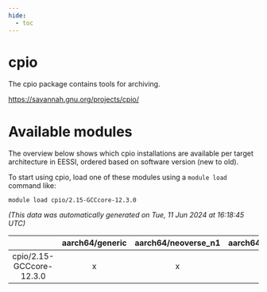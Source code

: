 ```yaml
---
hide:
  - toc
---
```


cpio
====


The cpio package contains tools for archiving.

https://savannah.gnu.org/projects/cpio/
# Available modules


The overview below shows which cpio installations are available per target architecture in EESSI, ordered based on software version (new to old).

To start using cpio, load one of these modules using a `module load` command like:

```shell
module load cpio/2.15-GCCcore-12.3.0
```

*(This data was automatically generated on Tue, 11 Jun 2024 at 16:18:45 UTC)*  

| |aarch64/generic|aarch64/neoverse_n1|aarch64/neoverse_v1|x86_64/generic|x86_64/amd/zen2|x86_64/amd/zen3|x86_64/intel/haswell|x86_64/intel/skylake_avx512|
| :---: | :---: | :---: | :---: | :---: | :---: | :---: | :---: | :---: |
|cpio/2.15-GCCcore-12.3.0|x|x|x|x|x|x|x|x|
